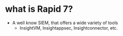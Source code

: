 # what is Rapid 7?

* A well know SIEM, that offers a wide variety of tools
  * InsightVM, Insightappsec, Insightconnector, etc.
